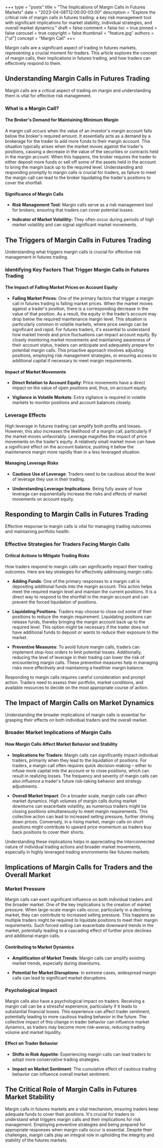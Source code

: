 +++
type = "posts"
title = "The Implications of Margin Calls in Futures Markets"
date = "2023-04-08T12:00:00-03:00"
description = "Explore the critical role of margin calls in futures trading: a key risk management tool with significant implications for market stability, individual strategies, and overall market dynamics." 
draft = false
comment = false
toc = true
pinned = false
carousel = true
copyright = false
thumbnail = "feature.jpg"
authors = ["ut"]
concept = "Margin Call"
+++

Margin calls are a significant aspect of trading in futures markets,
representing a crucial moment for traders. This article explores the
concept of margin calls, their implications in futures trading, and how
traders can effectively respond to them.

## Understanding Margin Calls in Futures Trading

Margin calls are a critical aspect of trading on margin and
understanding them is vital for effective risk management.

### What is a Margin Call?

#### The Broker's Demand for Maintaining Minimum Margin

A margin call occurs when the value of an investor's margin account
falls below the broker's required amount. It essentially acts as a
demand by a brokerage for the trader to add more funds to their margin
account. This situation typically arises when the market moves against
the trader's positions, causing a decrease in the value of the
securities or contracts held in the margin account. When this happens,
the broker requires the trader to either deposit more funds or sell off
some of the assets held in the account to bring the margin back up to
the required level. Understanding and responding promptly to margin
calls is crucial for traders, as failure to meet the margin call can
lead to the broker liquidating the trader's positions to cover the
shortfall.

#### Significance of Margin Calls

-   **Risk Management Tool:** Margin calls serve as a risk management
    tool for brokers, ensuring that traders can cover potential
    losses.

-   **Indicator of Market Volatility:** They often occur during periods
    of high market volatility and can signal significant market
    movements.

## The Triggers of Margin Calls in Futures Trading

Understanding what triggers margin calls is crucial for effective risk
management in futures trading.

### Identifying Key Factors That Trigger Margin Calls in Futures Trading

#### The Impact of Falling Market Prices on Account Equity

-   **Falling Market Prices**: One of the primary factors that trigger a
    margin call in futures trading is falling market prices. When the
    market moves against a trader's position, there is a corresponding
    decrease in the value of that position. As a result, the equity in
    the trader’s account may drop below the required maintenance
    margin level. This situation is particularly common in volatile
    markets, where price swings can be significant and rapid. For
    futures traders, it's essential to understand how market trends
    and price fluctuations can impact account equity. By closely
    monitoring market movements and maintaining awareness of their
    account status, traders can anticipate and adequately prepare for
    potential margin calls. This proactive approach involves adjusting
    positions, employing risk management strategies, or ensuring
    access to additional capital if necessary to meet margin
    requirements.

#### Impact of Market Movements

-   **Direct Relation to Account Equity**: Price movements have a direct
    impact on the value of open positions and, thus, on account
    equity.

-   **Vigilance in Volatile Markets**: Extra vigilance is required in
    volatile markets to monitor positions and account balances
    closely.

### Leverage Effects

High leverage in futures trading can amplify both profits and losses.
However, this also increases the likelihood of a margin call,
particularly if the market moves unfavorably. Leverage magnifies the
impact of price movements on the trader’s equity. A relatively small
market move can have a significant effect on the account balance,
pushing it below the maintenance margin more rapidly than in a less
leveraged situation.

#### Managing Leverage Risks

-   **Cautious Use of Leverage**: Traders need to be cautious about the
    level of leverage they use in their trading.

-   **Understanding Leverage Implications**: Being fully aware of how
    leverage can exponentially increase the risks and effects of
    market movements on account equity.

## Responding to Margin Calls in Futures Trading

Effective response to margin calls is vital for managing trading
outcomes and maintaining portfolio health.

### Effective Strategies for Traders Facing Margin Calls

#### Critical Actions to Mitigate Trading Risks

How traders respond to margin calls can significantly impact their
trading outcomes. Here are key strategies for effectively addressing
margin calls:

-   **Adding Funds**: One of the primary responses to a margin call is
    depositing additional funds into the margin account. This action
    helps meet the required margin level and maintain the current
    positions. It is a direct way to respond to the shortfall in the
    margin account and can prevent the forced liquidation of
    positions.

-   **Liquidating Positions**: Traders may choose to close out some of
    their positions to reduce the margin requirement. Liquidating
    positions can release funds, thereby bringing the margin account
    back up to the required level. This option might be necessary if
    the trader does not have additional funds to deposit or wants to
    reduce their exposure to the market.

-   **Preventive Measures**: To avoid future margin calls, traders can
    implement stop-loss orders to limit potential losses.
    Additionally, reducing the level of leverage in their trading can
    lower the risk of encountering margin calls. These preventive
    measures help in managing risks more effectively and maintaining a
    healthier margin balance.

Responding to margin calls requires careful consideration and prompt
action. Traders need to assess their portfolio, market conditions, and
available resources to decide on the most appropriate course of action.

## The Impact of Margin Calls on Market Dynamics

Understanding the broader implications of margin calls is essential for
grasping their effects on both individual traders and the overall
market.

### Broader Market Implications of Margin Calls

#### How Margin Calls Affect Market Behavior and Stability

-   **Implications for Traders**: Margin calls can significantly impact
    individual traders, primarily when they lead to the liquidation of
    positions. For traders, a margin call often requires quick
    decision-making – either to infuse more capital into the account
    or to close positions, which can result in realizing losses. The
    frequency and severity of margin calls can also influence a
    trader's future risk-taking behavior and strategy adjustments.

-   **Overall Market Impact**: On a broader scale, margin calls can
    affect market dynamics. High volumes of margin calls during market
    downturns can exacerbate volatility, as numerous traders might be
    closing positions simultaneously to meet margin requirements. This
    collective action can lead to increased selling pressure, further
    driving down prices. Conversely, in a rising market, margin calls
    on short positions might contribute to upward price momentum as
    traders buy back positions to cover their shorts.

Understanding these implications helps in appreciating the
interconnected nature of individual trading actions and broader market
movements, especially in highly leveraged trading environments like
futures markets.

## Implications of Margin Calls for Traders and the Overall Market

### Market Pressure

Margin calls can exert significant influence on both individual traders
and the broader market. One of the key implications is the creation of
market pressure. When large-scale margin calls occur, particularly in a
declining market, they can contribute to increased selling pressure.
This happens as multiple traders might be required to liquidate
positions to meet their margin requirements. Such forced selling can
exacerbate downward trends in the market, potentially leading to a
cascading effect of further price declines and additional margin calls.

#### Contributing to Market Dynamics

-   **Amplification of Market Trends**: Margin calls can amplify
    existing market trends, especially during downturns.

-   **Potential for Market Disruptions**: In extreme cases, widespread
    margin calls can lead to significant market disruptions.

### Psychological Impact

Margin calls also have a psychological impact on traders. Receiving a
margin call can be a stressful experience, particularly if it leads to
substantial financial losses. This experience can affect trader
sentiment, potentially leading to more cautious trading behavior in the
future. The collective impact of this change in trader behavior can
influence market dynamics, as traders may become more risk-averse,
reducing trading volume and market liquidity.

#### Effect on Trader Behavior

-   **Shifts in Risk Appetite**: Experiencing margin calls can lead
    traders to adopt more conservative trading strategies.

-   **Impact on Market Sentiment**: The cumulative effect of cautious
    trading behavior can influence overall market sentiment.

## The Critical Role of Margin Calls in Futures Market Stability

Margin calls in futures markets are a vital mechanism, ensuring traders
keep adequate funds to cover their positions. It's crucial for traders
to understand what triggers margin calls and their implications for risk
management. Employing preventive strategies and being prepared for
appropriate responses when margin calls occur is essential. Despite
their challenges, margin calls play an integral role in upholding the
integrity and stability of the futures markets.

